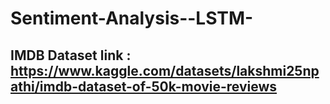 # Sentiment-Analysis--LSTM-

## IMDB Dataset link : https://www.kaggle.com/datasets/lakshmi25npathi/imdb-dataset-of-50k-movie-reviews

